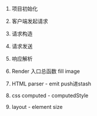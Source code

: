 1. 项目初始化

2. 客户端发起请求
  1. 请求构造
  2. 请求发送
  3. 响应解析

3. Render 入口总函数 fill image

4. HTML parser - emit push进stash

5. css computed - computedStyle

6. layout - element size